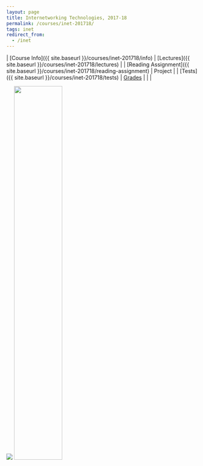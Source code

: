 ```yaml
---
layout: page
title: Internetworking Technologies, 2017-18
permalink: /courses/inet-201718/
tags: inet
redirect_from:
  - /inet
---
```

| [Course Info]({{ site.baseurl }}/courses/inet-201718/info) | [Lectures]({{ site.baseurl }}/courses/inet-201718/lectures) |
| [Reading Assignment]({{ site.baseurl }}/courses/inet-201718/reading-assignment) | Project |
| [Tests]({{ site.baseurl }}/courses/inet-201718/tests) | [Grades](http://photon.bits-goa.ac.in/lms/grade/report/user/index.php?id=1297) |
| |

<img src="{{ site.baseurl }}/assets/bits-bar.png">
<img width="50%" src="{{ site.baseurl }}/assets/inet-logo.png">
